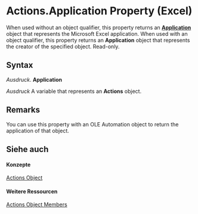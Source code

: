 
# Actions.Application Property (Excel)

When used without an object qualifier, this property returns an  **[Application](19b73597-5cf9-4f56-8227-b5211f657f6f.md)** object that represents the Microsoft Excel application. When used with an object qualifier, this property returns an **Application** object that represents the creator of the specified object. Read-only.


## Syntax

 _Ausdruck_. **Application**

 _Ausdruck_ A variable that represents an **Actions** object.


## Remarks

You can use this property with an OLE Automation object to return the application of that object.


## Siehe auch


#### Konzepte


[Actions Object](c4175be1-826d-e5f8-6e3b-b98a1bd755ef.md)
#### Weitere Ressourcen


[Actions Object Members](http://msdn.microsoft.com/library/def17cfc-1365-d99c-0c92-d8be51fb25a8%28Office.15%29.aspx)